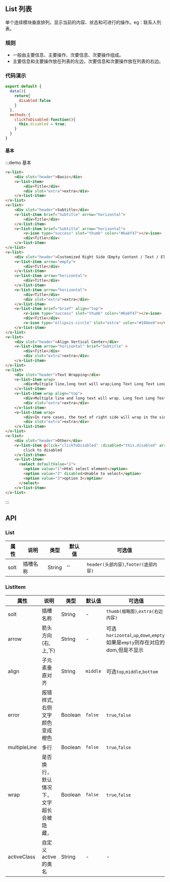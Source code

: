 <style>
.demo-list{

}
</style>
<script>
import Vue from 'vue';
import { ListItem, Icon } from 'packages';
Vue.component(ListItem.name, ListItem);
Vue.component(Icon.name, Icon);

export default {
  data(){   
    return{
      disabled:false
    }
  },
  methods:{
    clickToDisabled:function(){
      this.disabled = true;
    }
  }
}
</script>

## List 列表
单个连续模块垂直排列，显示当前的内容、状态和可进行的操作。eg：联系人列表。

### 规则
- 一般由主要信息、主要操作、次要信息、次要操作组成。
- 主要信息和主要操作放在列表的左边，次要信息和次要操作放在列表的右边。

### 代码演示

```javascript
export default {
  data(){   
    return{
      disabled:false
    }
  },
  methods:{
    clickToDisabled:function(){
      this.disabled = true;
    }
  }
}
```

#### 基本

:::demo 基本
```html
<v-list>
    <div slot="header">Basic</div>
    <v-list-item>
        <div>Title</div>
        <div slot="extra">extra</div>
    </v-list-item>
</v-list>
<v-list>
    <div slot="header">Subtitle</div>
    <v-list-item brief="Subtitle" arrow="horizontal">
        <div>Title</div>
    </v-list-item>
    <v-list-item brief="Subtitle" arrow="horizontal">
        <v-icon type="success" slot="thumb" color="#6abf47"></v-icon>
        <div>Title</div>
    </v-list-item>
</v-list>
<v-list>
    <div slot="header">Customized Right Side（Empty Content / Text / Element）</div>
    <v-list-item arrow="empty">
        <div>Title</div>
    </v-list-item>
    <v-list-item arrow="horizontal">
        <div>Title</div>
    </v-list-item>
    <v-list-item arrow="horizontal">
        <div>Title</div>
        <div slot="extra">extra</div>
    </v-list-item>
    <v-list-item brief="brief" align="top">
        <v-icon type="success" slot="thumb" color="#6abf47"></v-icon>
        <div>Title</div>
        <v-icon type="ellipsis-circle" slot="extra" color="#108ee9"></v-icon>
    </v-list-item>
</v-list>
<v-list>
    <div slot="header">Align Vertical Center</div>
    <v-list-item arrow="horizontal" brief="Subtitle" >
        <div>Title</div>
        <div slot="extra">extra</div>
    </v-list-item>
</v-list>
<v-list>
    <div slot="header">Text Wrapping</div>
    <v-list-item wrap>
        <div>Multiple line,long text will wrap;Long Text Long Text Long Text Long Text Long Text Long Text</div>
    </v-list-item>
    <v-list-item wrap align="top">
        <div>Multiple line and long text will wrap. Long Text Long Text Long Text</div>
        <div slot="extra">extra</div>
    </v-list-item>
    <v-list-item wrap>
        <div>In rare cases, the text of right side will wrap in the single line with long text. long text long text long text</div>
        <div slot="extra">extra</div>
    </v-list-item>
</v-list>
<v-list>
    <div slot="header">Other</div>
    <v-list-item @click="clickToDisabled" :disabled="this.disabled" arrow="horizontal">
        click to disabled
    </v-list-item>
    <v-list-item>
      <select defaultValue="1">
        <option value="1">Html select element</option>
        <option value="2" disabled>Unable to select</option>
        <option value="3">option 3</option>
      </select>
    </v-list-item>
</v-list>
```
:::

## API

### List

| 属性 | 说明 | 类型 | 默认值 | 可选值 |
|----|-----|------|------|------|
| solt |  插槽名称 | String |  ''  | `header(头部内容)`,`footer(底部内容)` |

### ListItem
| 属性 | 说明 | 类型 | 默认值 | 可选值 |
|----|-----|------|------|------|
| solt |  插槽名称 | String |  -  | `thumb(缩略图)`,`extra(右边内容)` |
| arrow      | 箭头方向(右,上,下) | String |   -  | 可选`horizontal`,`up`,`down`,`empty`,如果是`empty`则存在对应的dom,但是不显示 |
| align    |  子元素垂直对齐 | String   | `middle` | 可选`top`,`middle`,`bottom` |
| error    | 报错样式,右侧文字颜色变成橙色 | Boolean  | `false`  | `true`,`false`|
| multipleLine    | 多行 | Boolean  | `false`  | `true`,`false` |
| wrap    | 是否换行，默认情况下，文字超长会被隐藏， | Boolean  | `false`  | `true`,`false`|
| activeClass  | 自定义active的类名 | String  | - | - |
